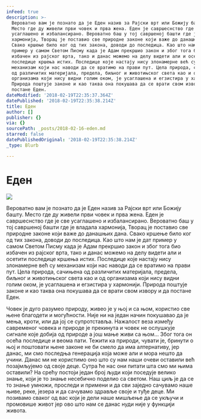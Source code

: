 ```yaml
---
inFeed: true
description: >-
  Вероватно вам је познато да је Еден назив за Рајски врт или Божију башту.
  Место где ду живели први човек и прва жена. Еден је савршеснство где је све
  усаглашено и избалансирано. Вероватно баш у тој савршеној башти где је владала
  хармонија, Творац је поставио све природне законе који важе до данашњих дана.
  Свако кршење било ког од тих закона, доводи до последица. Као што нам је дат
  пример у самом Светом Писму када је Адам прекршио закон и због тога био
  избачен из рајског врта, тако и данас можемо на делу видети али и осетити
  последице кршења истих. Последице које настају нису злонамерне већ су
  механизам који нас наводи да се вратимо на прави пут. Цела природа, сачињена
  од различитих материјала, предела, биљног и животињског света као и од
  организама који нису видни голим оком, је усаглашена и егзистира у хармонији.
  Природа поштује законе и као таква она покушава да се врати свом извору и да
  постане Еден.
dateModified: '2018-02-19T22:35:37.364Z'
datePublished: '2018-02-19T22:35:38.214Z'
title: Еден
author: []
publisher: {}
via: {}
sourcePath: _posts/2018-02-16-eden.md
starred: false
datePublishedOriginal: '2018-02-19T22:35:38.214Z'
_type: Blurb

---
```

# Еден
![](https://the-grid-user-content.s3-us-west-2.amazonaws.com/c0cd147b-65b2-47af-aae1-9bc9c0c8cbd8.jpg)

Вероватно вам је познато да је Еден назив за Рајски врт или Божију башту. Место где ду живели први човек и прва жена. Еден је савршеснство где је све усаглашено и избалансирано. Вероватно баш у тој савршеној башти где је владала хармонија, Творац је поставио све природне законе који важе до данашњих дана. Свако кршење било ког од тих закона, доводи до последица. Као што нам је дат пример у самом Светом Писму када је Адам прекршио закон и због тога био избачен из рајског врта, тако и данас можемо на делу видети али и осетити последице кршења истих. Последице које настају нису злонамерне већ су механизам који нас наводи да се вратимо на прави пут. Цела природа, сачињена од различитих материјала, предела, биљног и животињског света као и од организама који нису видни голим оком, је усаглашена и егзистира у хармонији. Природа поштује законе и као таква она покушава да се врати свом извору и да постане Еден.

Човек је дуго разумео природу, живео је у њој и са њом, користио све њене благодети и могућности. Није ни на један начин покушавао да је мења, кроти, или да јој се супротставља. Нажалост веза између савременог човека и природе је прекинута и човек не ослушкује сигнале које добија од природе а још мање живи са њом... Због тога он осећа последице и веома пати. Тежити ка природи, чувати је, бринути о њој и поштовати њене законе не би смело да има алтернативу, јер данас, ми смо последња генерација која може али и мора нешто да учини. Данас ми не користимо оно што су нам наши очеви оставили већ позајмљујемо од своје деце. Сутра ће нас они питати шта смо ми њима оставили? На срећу постоји један број људи који поседује велико знање, који је то знање несебично поделио са светом. Наш циљ је да се то знање умножи, проследи и примени и да сви заједно сачувамо наше њиве, реке, језера и да сачувамо здравље своје и туђе деце. Ми позивамо сваког од вас који је дели наше мишљење да се укључи и промовише живот јер ово што нам се данас нуди није у функцији живота.